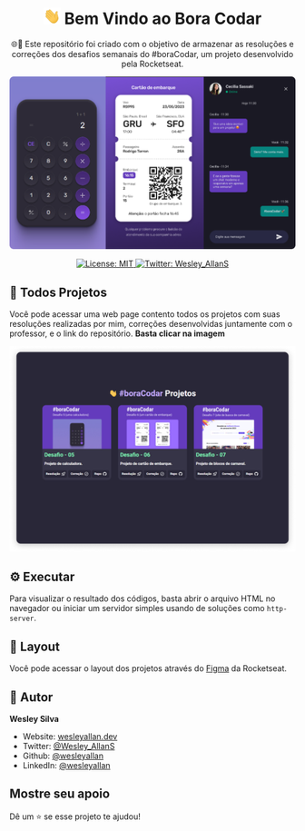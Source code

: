 <h1 align="center">
  <img src="hi.gif" alt="Mão acenando" width="30px">
  Bem Vindo ao Bora Codar
</h1>
<p align="center">🌐🚀 Este repositório foi criado com o objetivo de armazenar as resoluções e correções dos desafios semanais do #boraCodar, um projeto desenvolvido pela Rocketseat.</p>

<div align="center">

![Bora Codar](./readme-bora-codar.png)

</div>

<p align="center">
  <a href="#" target="_blank">
    <img alt="License: MIT" src="https://img.shields.io/badge/License-MIT-yellow.svg" />
  </a>
  <a href="https://twitter.com/Wesley_AllanS" target="_blank">
    <img alt="Twitter: Wesley_AllanS" src="https://img.shields.io/twitter/follow/Wesley_AllanS.svg?style=social" />
  </a>
</p>

## 🚀 Todos Projetos

Você pode acessar uma web page contento todos os projetos com suas resoluções realizadas por mim, correções desenvolvidas juntamente com o professor, e o link do repositório. <strong>Basta clicar na imagem</strong>

<div align="center">
  <a href="https://wesleyallan.github.io/bora-codar" target="_blank">
    <img src="./home-boraCodar.png" width="600px" />
  </a>
</div>

## ⚙ Executar

Para visualizar o resultado dos códigos, basta abrir o arquivo HTML no navegador ou iniciar um servidor simples usando de soluções como `http-server`.

## 📑 Layout

Você pode acessar o layout dos projetos através do [Figma](https://www.figma.com/@rocketseat) da Rocketseat.

## 👤 Autor

**Wesley Silva**

- Website: [wesleyallan.dev](https://wesleyallan.dev)
- Twitter: [@Wesley_AllanS](https://twitter.com/Wesley_AllanS)
- Github: [@wesleyallan](https://github.com/wesleyallan)
- LinkedIn: [@wesleyallan](https://linkedin.com/in/wesleyallan)

## Mostre seu apoio

Dê um ⭐️ se esse projeto te ajudou!

